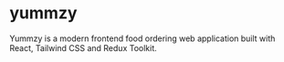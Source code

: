 # yummzy
Yummzy is a modern frontend food ordering web application built with React, Tailwind CSS and Redux Toolkit.
